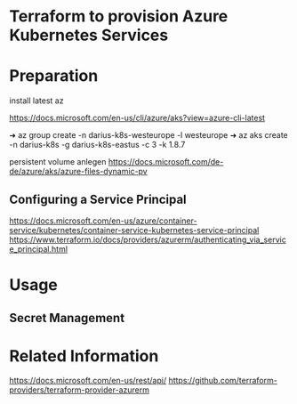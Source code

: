 # Terraform to provision Azure Kubernetes Services


# Preparation
install latest az



https://docs.microsoft.com/en-us/cli/azure/aks?view=azure-cli-latest

➜ az group create -n darius-k8s-westeurope -l westeurope
➜ az aks create -n darius-k8s -g darius-k8s-eastus -c 3 -k 1.8.7

persistent volume anlegen
https://docs.microsoft.com/de-de/azure/aks/azure-files-dynamic-pv


## Configuring a Service Principal
https://docs.microsoft.com/en-us/azure/container-service/kubernetes/container-service-kubernetes-service-principal
https://www.terraform.io/docs/providers/azurerm/authenticating_via_service_principal.html

# Usage

## Secret Management

# Related Information
https://docs.microsoft.com/en-us/rest/api/
https://github.com/terraform-providers/terraform-provider-azurerm
